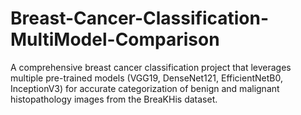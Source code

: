 # Breast-Cancer-Classification-MultiModel-Comparison
A comprehensive breast cancer classification project that leverages multiple pre-trained models (VGG19, DenseNet121, EfficientNetB0, InceptionV3) for accurate categorization of benign and malignant histopathology images from the BreaKHis dataset.
